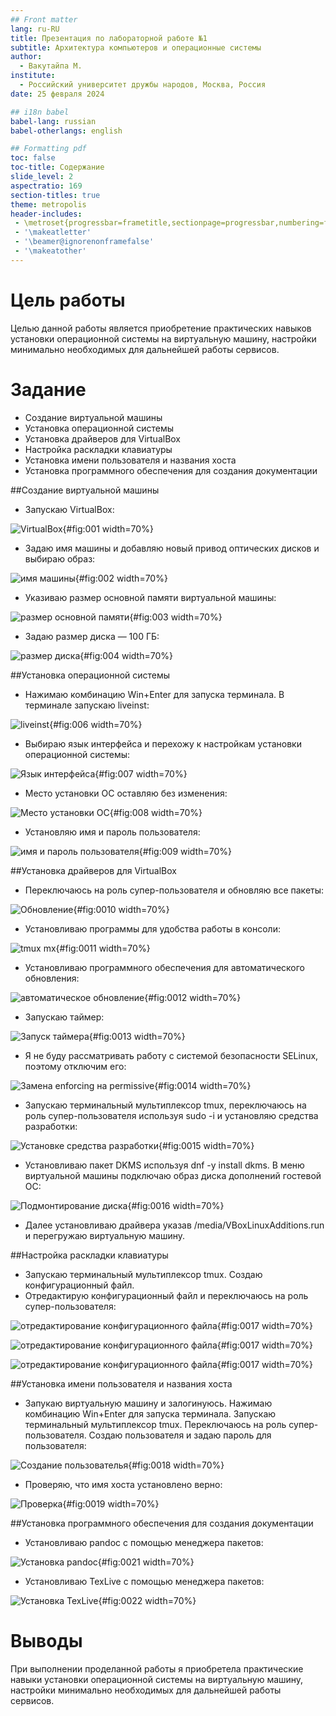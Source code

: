 ```yaml
---
## Front matter
lang: ru-RU
title: Презентация по лабораторной работе №1
subtitle: Архитектура компьютеров и операционные системы
author:
  - Вакутайпа М.
institute:
  - Российский университет дружбы народов, Москва, Россия
date: 25 февраля 2024

## i18n babel
babel-lang: russian
babel-otherlangs: english

## Formatting pdf
toc: false
toc-title: Содержание
slide_level: 2
aspectratio: 169
section-titles: true
theme: metropolis
header-includes:
 - \metroset{progressbar=frametitle,sectionpage=progressbar,numbering=fraction}
 - '\makeatletter'
 - '\beamer@ignorenonframefalse'
 - '\makeatother'
---
```


# Цель работы

Целью данной работы является приобретение практических навыков установки операционной системы на виртуальную машину, настройки минимально необходимых для дальнейшей работы сервисов.

# Задание

- Создание виртуальной машины
- Установка операционной системы
- Установка драйверов для VirtualBox
- Настройка раскладки клавиатуры
- Установка имени пользователя и названия хоста
- Установка программного обеспечения для создания документации

##Создание виртуальной машины

- Запускаю VirtualBox:

![VirtualBox](image/1.PNG){#fig:001 width=70%}

- Задаю имя машины и добавляю новый привод оптических дисков и выбираю образ: 

![имя машины](image/2.PNG){#fig:002 width=70%}

- Указиваю размер основной памяти виртуальной машины:

![размер основной памяти](image/3.PNG){#fig:003 width=70%}

- Задаю размер диска — 100 ГБ:

![размер диска](image/4.PNG){#fig:004 width=70%}

##Установка операционной системы

- Нажимаю комбинацию Win+Enter для запуска терминала. В терминале запускаю liveinst:

![liveinst](image/6.PNG){#fig:006 width=70%}

- Выбираю язык интерфейса и перехожу к настройкам установки операционной системы:

![Язык интерфейса](image/6.0.jpg){#fig:007 width=70%}

- Место установки ОС оставляю без изменения:

![Место установки ОС](image/6.2.jpg){#fig:008 width=70%}

- Установляю имя и пароль пользователя:

![имя и пароль пользователя](image/6.4.jpg){#fig:009 width=70%}

##Установка драйверов для VirtualBox

- Переключаюсь на роль супер-пользователя и обновляю все пакеты:

![Обновление](image/8.PNG){#fig:0010 width=70%}

- Установливаю программы для удобства работы в консоли:

![tmux mx](image/10.PNG){#fig:0011 width=70%}

- Установливаю программного обеспечения для автоматического обновления:

![автоматическое обновление](image/11.PNG){#fig:0012 width=70%}

- Запускаю таймер:

![Запуск таймера](image/12.PNG){#fig:0013 width=70%}

- Я не буду рассматривать работу с системой безопасности SELinux, поэтому отключим его:

![Замена enforcing на permissive](image/14.PNG){#fig:0014 width=70%}

- Запускаю терминальный мультиплексор tmux, переключаюсь на роль супер-пользователя используя sudo -i и установляю средства разработки:

![Установке средства разработки](image/16.PNG){#fig:0015 width=70%}

- Установливаю пакет DKMS используя dnf -y install dkms. В меню виртуальной машины подключаю образ диска дополнений гостевой ОС:

![Подмонтирование диска](image/18.PNG){#fig:0016 width=70%}

- Далее установливаю драйвера указав /media/VBoxLinuxAdditions.run и перегружаю виртуальную машину.


##Настройка раскладки клавиатуры

- Запускаю терминальный мультиплексор tmux. Создаю конфигурационный файл.
- Отредактирую конфигурационный файл и переключаюсь на роль супер-пользователя:

![отредактирование конфигурационного файла](image/20.PNG){#fig:0017 width=70%}

![отредактирование конфигурационного файла](image/21.PNG){#fig:0017 width=70%}

![отредактирование конфигурационного файла](image/22.PNG){#fig:0017 width=70%}

##Установка имени пользователя и названия хоста

- Запукаю виртуальную машину и залогинуюсь. Нажимаю комбинацию Win+Enter для запуска терминала. Запускаю терминальный мультиплексор tmux. Переключаюсь на роль супер-пользователя. Создаю пользователя и задаю пароль для пользователя:

![Создание пользователья](image/24.PNG){#fig:0018 width=70%}

- Проверяю, что имя хоста установлено верно:

![Проверка](image/26.PNG){#fig:0019 width=70%}

##Установка программного обеспечения для создания документации

- Установливаю pandoc с помощью менеджера пакетов:

![Установка pandoc](image/28.PNG){#fig:0021 width=70%}

- Установливаю TexLive с помощью менеджера пакетов:

![Установка TexLive](image/29.PNG){#fig:0022 width=70%}

# Выводы

При выполнении проделанной работы я приобретела практические навыки установки операционной системы на виртуальную машину, настройки минимально необходимых для дальнейшей работы сервисов.
